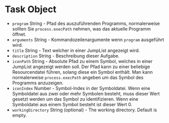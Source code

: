 # Task Object

* `program` String - Pfad des auszuführenden Programms, normalerweise sollten Sie `process.execPath` nehmen, was das aktuelle Programm öffnet.
* `arguments` String - Kommandozeilenargumente wenn `program` ausgeführt wird.
* `title` String - Text welcher in einer JumpList angezeigt wird.
* `description` String - Beschreibung dieser Aufgabe.
* `iconPath` String - Absolute Pfad zu einem Symbol, welches in einer JumpList angezeigt werden soll. Der Pfad kann zu einer beliebige Resourcendatei führen, solang diese ein Symbol enthält. Man kann normalerweise `process.execPath` angeben um das Symbol des Programms anzuzeigen.
* `iconIndex` Number - Symbol-Index in der Symboldatei. Wenn eine Symboldatei aus zwei oder mehr Symbolen besteht, muss dieser Wert gesetzt werden um das Symbol zu identifizieren. Wenn eine Symboldatei aus einem Symbol besteht ist dieser Wert 0.
* `workingDirectory` String (optional) - The working directory. Default is empty.
